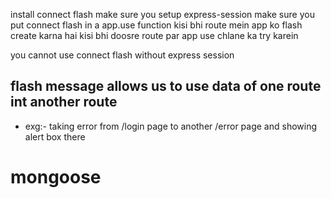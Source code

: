 install connect flash
make sure you setup express-session
make sure you put connect flash in a app.use function
kisi bhi route mein app ko flash create karna hai
kisi bhi doosre route par app use chlane ka try karein

you cannot use connect flash without express session

## flash message allows us to use data of one route int another route

- exg:- taking error from /login page to another /error page and showing alert box there

# mongoose

